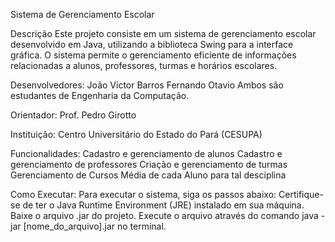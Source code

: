 Sistema de Gerenciamento Escolar

Descrição
Este projeto consiste em um sistema de gerenciamento escolar desenvolvido em Java, utilizando a biblioteca Swing para a interface gráfica. O sistema permite o gerenciamento eficiente de informações relacionadas a alunos, professores, turmas e horários escolares.

Desenvolvedores:
João Victor Barros
Fernando Otavio
Ambos são estudantes de Engenharia da Computação.

Orientador:
Prof. Pedro Girotto

Instituição:
Centro Universitário do Estado do Pará (CESUPA)

Funcionalidades:
Cadastro e gerenciamento de alunos
Cadastro e gerenciamento de professores
Criação e gerenciamento de turmas
Gerenciamento de Cursos
Média de cada Aluno para tal desciplina

Como Executar:
Para executar o sistema, siga os passos abaixo:
Certifique-se de ter o Java Runtime Environment (JRE) instalado em sua máquina.
Baixe o arquivo .jar do projeto.
Execute o arquivo através do comando java -jar [nome_do_arquivo].jar no terminal.

